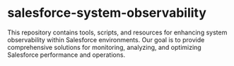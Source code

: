 # salesforce-system-observability
This repository contains tools, scripts, and resources for enhancing system observability within Salesforce environments. Our goal is to provide comprehensive solutions for monitoring, analyzing, and optimizing Salesforce performance and operations.
